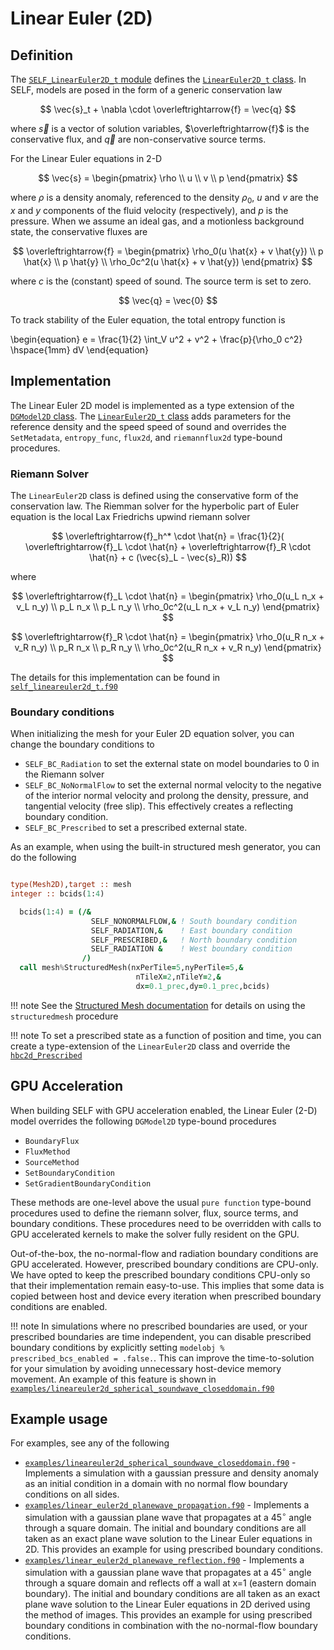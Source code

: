 # Linear Euler (2D)

## Definition
The [`SELF_LinearEuler2D_t` module](../ford/module/self_lineareuler2d_t.html) defines the [`LinearEuler2D_t` class](ford/type/lineareuler2d_t.html). In SELF, models are posed in the form of a generic conservation law

$$
  \vec{s}_t + \nabla \cdot \overleftrightarrow{f} = \vec{q}
$$

where $\vec{s}$ is a vector of solution variables, $\overleftrightarrow{f}$ is the conservative flux, and $\vec{q}$ are non-conservative source terms. 

For the Linear Euler equations in 2-D



$$
    \vec{s} = 
    \begin{pmatrix}
    \rho \\ 
    u \\ 
    v \\ 
    p
    \end{pmatrix}
$$

where $\rho$ is a density anomaly, referenced to the density $\rho_0$, $u$ and $v$ are the $x$ and $y$ components of the fluid velocity (respectively), and $p$ is the pressure. When we assume an ideal gas, and a motionless background state, the conservative fluxes are

$$
    \overleftrightarrow{f} = 
    \begin{pmatrix}
    \rho_0(u \hat{x} + v \hat{y}) \\
    p \hat{x} \\
    p \hat{y} \\
    \rho_0c^2(u \hat{x} + v \hat{y})
    \end{pmatrix}
$$

where $c$ is the (constant) speed of sound. The source term is set to zero.

$$
    \vec{q} = \vec{0}
$$ 

To track stability of the Euler equation, the total entropy function is

\begin{equation}
e = \frac{1}{2} \int_V u^2 + v^2 + \frac{p}{\rho_0 c^2} \hspace{1mm} dV
\end{equation}

## Implementation
The Linear Euler 2D model is implemented as a type extension of the [`DGModel2D` class](../ford/type/dgmodel2d_t.html). The [`LinearEuler2D_t` class](../ford/type/lineareuler2d_t.html) adds parameters for the reference density and the speed speed of sound and overrides the `SetMetadata`, `entropy_func`, `flux2d`, and `riemannflux2d` type-bound procedures.

### Riemann Solver
The `LinearEuler2D` class is defined using the conservative form of the conservation law. The Riemman solver for the hyperbolic part of Euler equation is the local Lax Friedrichs upwind riemann solver

$$
    \overleftrightarrow{f}_h^* \cdot \hat{n} = \frac{1}{2}( \overleftrightarrow{f}_L \cdot \hat{n}  + \overleftrightarrow{f}_R \cdot \hat{n}  + c (\vec{s}_L - \vec{s}_R))
$$

where 

$$
    \overleftrightarrow{f}_L \cdot \hat{n} = 
    \begin{pmatrix}
    \rho_0(u_L n_x + v_L n_y) \\
    p_L n_x \\
    p_L n_y \\
    \rho_0c^2(u_L n_x + v_L n_y)
    \end{pmatrix}
$$

$$
    \overleftrightarrow{f}_R \cdot \hat{n} = 
    \begin{pmatrix}
    \rho_0(u_R n_x + v_R n_y) \\
    p_R n_x \\
    p_R n_y \\
    \rho_0c^2(u_R n_x + v_R n_y)
    \end{pmatrix}
$$

The details for this implementation can be found in [`self_lineareuler2d_t.f90`](../ford/sourcefile/self_lineareuler2d_t.f90.html)

### Boundary conditions
When initializing the mesh for your Euler 2D equation solver, you can change the boundary conditions to 

* `SELF_BC_Radiation` to set the external state on model boundaries to 0 in the Riemann solver
* `SELF_BC_NoNormalFlow` to set the external normal velocity to the negative of the interior normal velocity and prolong the density, pressure, and tangential velocity (free slip). This effectively creates a reflecting boundary condition.
* `SELF_BC_Prescribed` to set a prescribed external state.


As an example, when using the built-in structured mesh generator, you can do the following

```fortran

type(Mesh2D),target :: mesh
integer :: bcids(1:4)

  bcids(1:4) = (/&
                  SELF_NONORMALFLOW,& ! South boundary condition
                  SELF_RADIATION,&    ! East boundary condition
                  SELF_PRESCRIBED,&   ! North boundary condition
                  SELF_RADIATION &    ! West boundary condition
                /)   
  call mesh%StructuredMesh(nxPerTile=5,nyPerTile=5,&
                            nTileX=2,nTileY=2,&
                            dx=0.1_prec,dy=0.1_prec,bcids)

```

!!! note
    See the [Structured Mesh documentation](../MeshGeneration/StructuredMesh.md) for details on using the `structuredmesh` procedure

!!! note
    To set a prescribed state as a function of position and time, you can create a type-extension of the `LinearEuler2D` class and override the [`hbc2d_Prescribed`](../ford/proc/hbc2d_prescribed_model.html) 


## GPU Acceleration
When building SELF with GPU acceleration enabled, the Linear Euler (2-D) model overrides the following `DGModel2D` type-bound procedures

* `BoundaryFlux`
* `FluxMethod` 
* `SourceMethod`
* `SetBoundaryCondition`
* `SetGradientBoundaryCondition`

These methods are one-level above the usual `pure function` type-bound procedures used to define the riemann solver, flux, source terms, and boundary conditions. These procedures need to be overridden with calls to GPU accelerated kernels to make the solver fully resident on the GPU. 

Out-of-the-box, the no-normal-flow and radiation boundary conditions are GPU accelerated. However, prescribed boundary conditions are CPU-only. We have opted to keep the prescribed boundary conditions CPU-only so that their implementation remain easy-to-use. This implies that some data is copied between host and device every iteration when prescribed boundary conditions are enabled. 

!!! note
    In simulations where no prescribed boundaries are used, or your prescribed boundaries are time independent, you can disable prescribed boundary conditions by explicitly setting `modelobj % prescribed_bcs_enabled = .false.`. This can improve the time-to-solution for your simulation by avoiding unnecessary host-device memory movement. An example of this feature is shown in [`examples/lineareuler2d_spherical_soundwave_closeddomain.f90`](https://github.com/FluidNumerics/SELF/blob/main/examples/linear_euler2d_spherical_soundwave_closeddomain.f90)


## Example usage

For examples, see any of the following

* [`examples/lineareuler2d_spherical_soundwave_closeddomain.f90`](https://github.com/FluidNumerics/SELF/blob/main/examples/linear_euler2d_spherical_soundwave_closeddomain.f90) - Implements a simulation with a gaussian pressure and density anomaly as an initial condition in a domain with no normal flow boundary conditions on all sides.
* [`examples/linear_euler2d_planewave_propagation.f90`](https://github.com/FluidNumerics/SELF/blob/main/examples/linear_euler2d_planewave_propagation.f90) - Implements a simulation with a gaussian plane wave that propagates at a $45^\circ$ angle through a square domain. The initial and boundary conditions are all taken as an exact plane wave solution to the Linear Euler equations in 2D. This provides an example for using prescribed boundary conditions.
* [`examples/linear_euler2d_planewave_reflection.f90`](https://github.com/FluidNumerics/SELF/blob/main/examples/linear_euler2d_planewave_reflection.f90) - Implements a simulation with a gaussian plane wave that propagates at a $45^\circ$ angle through a square domain and reflects off a wall at x=1 (eastern domain boundary). The initial and boundary conditions are all taken as an exact plane wave solution to the Linear Euler equations in 2D derived using the method of images. This provides an example for using prescribed boundary conditions in combination with the no-normal-flow boundary conditions.